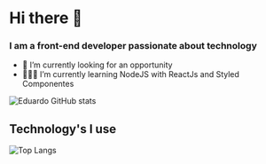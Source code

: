 # Hi there 👋
### I am a front-end developer passionate about technology

<!--
**eduaardofranco/eduaardofranco** is a ✨ _special_ ✨ repository because its `README.md` (this file) appears on your GitHub profile.

Here are some ideas to get you started:
-->
- 🔭 I’m currently looking for an opportunity
- 👨🏼‍💻 I’m currently learning NodeJS with ReactJs and Styled Componentes

![Eduardo GitHub stats](https://github-readme-stats.vercel.app/api?username=eduaardofranco&show_icons=true&theme=apprentice)


## Technology's I use
![Top Langs](https://github-readme-stats.vercel.app/api/top-langs/?username=eduaardofranco&hide_progress=true)
